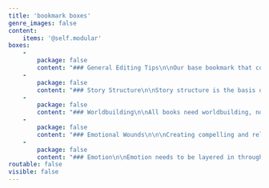 ```yaml
---
title: 'bookmark boxes'
genre_images: false
content:
    items: '@self.modular'
boxes:
    -
        package: false
        content: "### General Editing Tips\n\nOur base bookmark that covers all the important things to think about while reading.\n\n**Remind yourself about:**\n * Goal, Motivation, and Conflict (GMC)\n * Action and reaction\n * Voice\n * Conflict\n * And more! \n\n[Download](/materials/EditingBookmark_General.pdf?target=_blank){.button}\n\n"
    -
        package: false
        content: "### Story Structure\n\nStory structure is the basis of all storytelling. Having a base understanding of structure is important in telling any story (especially if you plan to break any rules). This story structure bookmark is here to help you think about the pacing and forward momentum of the story while you're reading. What forms the foundation of your current book?\n\n[Download](/materials/EditingBookmark_Structure.pdf?target=_blank){.button}"
    -
        package: false
        content: "### Worldbuilding\n\nAll books need worldbuilding, no matter the genre!\n\nOur worldbuilding bookmark will help you think about worldbuilding and setting in different ways. It will help you see the interplay between characters and the world and how that will change and expand the story.. \n\n[Download](/materials/EditingBookmark_Worldbuilding.pdf?target=_blank){.button}\n"
    -
        package: false
        content: "### Emotional Wounds\n\n\nCreating compelling and relatable characters are all about their emotional wounds. All your important characters should have them. But how do those wounds influence a story and how does a story force your character to change? Characters have a lie that they believe, what is it and how do they interact with it? \n\n[Download](/materials/EditingBookmark_Wounds.pdf?target=_blank){.button}"
    -
        package: false
        content: "### Emotion\n\nEmotion needs to be layered in through revisions. What you're feeling, what the character is feeling, and how that influences the story are all very important. The emotion bookmark will help you think about how to revise for emotion in your own writing while you're reading. \n\n[Download](/materials/EditingBookmark_Emotion.pdf?target=_blank){.button}"
routable: false
visible: false
---
```


